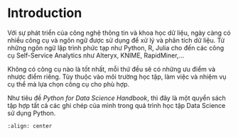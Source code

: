 # Introduction

Với sự phát triển của công nghệ thông tin và khoa học dữ liệu, ngày càng có nhiều công cụ và ngôn ngữ được sử dụng để xử lý và phân tích dữ liệu. Từ những ngôn ngữ lập trình phức tạp như Python, R, Julia cho đến các công cụ Self-Service Analytics như Alteryx, KNIME, RapidMiner,...

Không có công cụ nào là tốt nhất, mỗi thứ đều sẽ có những ưu điểm và nhược điểm riêng. Tùy thuộc vào môi trường học tập, làm việc và nhiệm vụ cụ thể mà lựa chọn công cụ cho phù hợp.

Như tiêu đề _Python for Data Science Handbook_, thì đây là một quyển sách tập hợp tất cả các ghi chép của mình trong quá trình học tập Data Science sử dụng Python.

```{image} intro.png
:align: center
```
